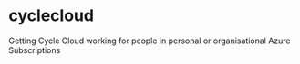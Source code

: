 # cyclecloud
Getting Cycle Cloud working for people in personal or organisational Azure Subscriptions
